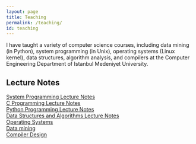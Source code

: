 ```yaml
---
layout: page
title: Teaching
permalink: /teaching/
id: teaching
---
```

I have taught a variety of computer science courses, including data mining (in Python), system programming (in Unix), operating systems (Linux kernel), data structures, algorithm analysis, and compilers at the Computer Engineering Department of Istanbul Medeniyet University.

## Lecture Notes 
[System Programming Lecture Notes](https://drive.google.com/drive/folders/1O_d-ytTxSFs6Tt1uHDRwu_Jf2unQe8Zx?usp=drive_link)<br />
[C Programming Lecture Notes](https://sites.google.com/view/adaskin/teaching/c-programming-lecture-notes)<br />
[Python Programming Lecture Notes](https://sites.google.com/view/adaskin/teaching/python-lecture-notes)<br />
[Data Structures and Algorithms Lecture Notes](https://sites.google.com/view/adaskin/teaching/data-structures-and-algorithms)<br />
[Operating Systems](https://sites.google.com/view/adaskin/teaching/operating-systems) <br />
[Data mining](https://sites.google.com/view/adaskin/teaching/data-mining) <br />
[Compiler Design](https://sites.google.com/view/adaskin/teaching/compilers) <br />
